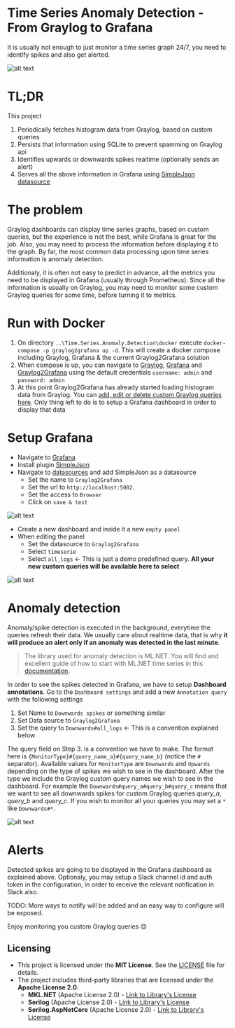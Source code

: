 # Time Series Anomaly Detection - From Graylog to Grafana
It is usually not enough to just monitor a time series graph 24/7, you need to identify spikes and also get alerted.

![alt text](https://github.com/raptisv/Time.Series.Anomaly.Detection/blob/main/Graylog2Grafana.Web/wwwroot/img/Graylog2Grafana_3.png "")

# TL;DR
This project
1. Periodically fetches histogram data from Graylog, based on custom queries
2. Persists that information using SQLite to prevent spamming on Graylog api
3. Identifies upwards or downwards spikes realtime (optionally sends an alert)
4. Serves all the above information in Grafana using [SimpleJson datasource](https://grafana.com/grafana/plugins/grafana-simple-json-datasource/) 

# The problem

Graylog dashboards can display time series graphs, based on custom queries, but the experience is not the best, while Grafana is great for the job. Also, you may need to process the information before displaying it to the graph. By far, the most common data processing upon time series information is anomaly detection. 

Additionaly, it is often not easy to predict in advance, all the metrics you need to be displayed in Grafana (usually through Prometheus). Since all the information is usually on Graylog, you may need to monitor some custom Graylog queries for some time, before turning it to metrics.

# Run with Docker
1.  On directory `..\Time.Series.Anomaly.Detection\docker` execute `docker-compose -p graylog2grafana up -d`. This will create a docker compose including Graylog, Grafana & the current Graylog2Grafana solution
2. When compose is up, you can navigate to [Graylog](http://localhost:9000/), [Grafana](http://localhost:3000/) and [Graylog2Grafana](http://localhost:5002/) using the default credentials `username: admin` and `password: admin`
3. At this point Graylog2Grafana has already started loading histogram data from Graylog. You can [add, edit or delete custom Graylog queries here](http://localhost:5002/). Only thing left to do is to setup a Grafana dashboard in order to display that data

# Setup Grafana
* Navigate to [Grafana](http://localhost:3000/)
* Install plugin [SimpleJson](http://localhost:3000/plugins/grafana-simple-json-datasource?page=overview)
* Navigate to [datasources](http://localhost:3000/datasources) and add SimpleJson as a datasource
  - Set the name to `Graylog2Grafana`
  - Set the url to `http://localhost:5002`. 
  - Set the access to `Browser`
  - Click on `save & test`
 
![alt text](https://github.com/raptisv/Time.Series.Anomaly.Detection/blob/main/Graylog2Grafana.Web/wwwroot/img/Graylog2Grafana_0.png "")

* Create a new dashboard and inside it a new `empty panel`
* When editing the panel 
  - Set the datasource to `Graylog2Grafana`
  - Select `timeserie`
  - Select `all_logs` <- This is just a demo predefined query. **All your new custom queries will be available here to select**

![alt text](https://github.com/raptisv/Time.Series.Anomaly.Detection/blob/main/Graylog2Grafana.Web/wwwroot/img/Graylog2Grafana_2.png "")

# Anomaly detection 
Anomaly/spike detection is executed in the background, everytime the queries refresh their data. We usually care about realtime data, that is why **it will produce an alert only if an anomaly was detected in the last minute**. 

> The library used for anomaly detection is ML.NET. You will find and excellent guide of how to start with ML.NET time series in this [documentation](https://docs.microsoft.com/en-us/dotnet/machine-learning/tutorials/phone-calls-anomaly-detection).

In order to see the spikes detected in Grafana, we have to setup **Dashboard annotations**. 
Go to the `Dashboard settings` and add a new `Annotation query` with the following settings
1. Set Name to `Downwards spikes` or something similar
2. Set Data source to `Graylog2Grafana`
3. Set the query to `Downwards#all_logs` <- This is a convention explained below

The query field on Step 3. is a convention we have to make. The format here is `{MonitorType}#{query_name_a}#{query_name_b}` (notice the `#` separator). Available values for `MonitorType` are `Downwards` and `Upwards` depending on the type of spikes we wish to see in the dashboard. After the type we include the Graylog custom query names we wish to see in the dashboard. For example the `Downwards#query_a#query_b#query_c` means that we want to see all downwards spikes for custom Graylog queries *query_a*, *query_b* and *query_c*. If you wish to monitor all your queries you may set a `*` like `Downwards#*`.

![alt text](https://github.com/raptisv/Time.Series.Anomaly.Detection/blob/main/Graylog2Grafana.Web/wwwroot/img/Graylog2Grafana_1.png "")

# Alerts
Detected spikes are going to be displayed in the Grafana dashboard as explained above. Optionaly, you may setup a Slack channel id and auth token in the configuration, in order to receive the relevant notification in Slack also. 

TODO: More ways to notify will be added and an easy way to configure will be exposed.

Enjoy monitoring you custom Graylog queries 😊

## Licensing

- This project is licensed under the **MIT License**. See the [LICENSE](LICENSE.md) file for details.
- The project includes third-party libraries that are licensed under the **Apache License 2.0**:
  - **MKL.NET** (Apache License 2.0) - [Link to Library's License](https://github.com/MKL-NET/MKL.NET?tab=Apache-2.0-1-ov-file#readme)
  - **Serilog** (Apache License 2.0) - [Link to Library's License](https://github.com/serilog/serilog?tab=Apache-2.0-1-ov-file#readme)
  - **Serilog.AspNetCore** (Apache License 2.0) - [Link to Library's License](https://github.com/serilog/serilog-aspnetcore?tab=Apache-2.0-1-ov-file#readme)

